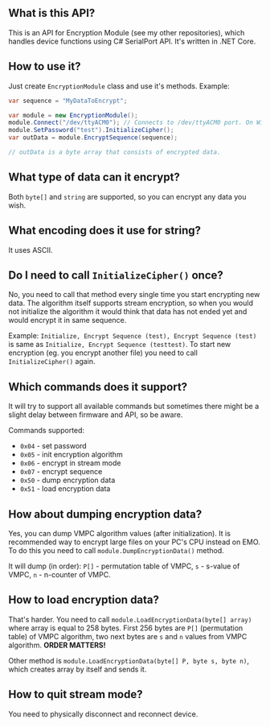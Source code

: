 ## What is this API?
This is an API for Encryption Module (see my other repositories), which handles device functions using C# SerialPort API. It's written in .NET Core.

## How to use it?
Just create `EncryptionModule` class and use it's methods. Example:
```cs
var sequence = "MyDataToEncrypt";

var module = new EncryptionModule();
module.Connect("/dev/ttyACM0"); // Connects to /dev/ttyACM0 port. On Windows you need to use COM<number>.
module.SetPassword("test").InitializeCipher();
var outData = module.EncryptSequence(sequence);

// outData is a byte array that consists of encrypted data.
```

## What type of data can it encrypt?
Both `byte[]` and `string` are supported, so you can encrypt any data you wish.

## What encoding does it use for string?
It uses ASCII.

## Do I need to call `InitializeCipher()` once?
No, you need to call that method every single time you start encrypting new data.
The algorithm itself supports stream encryption, so when you would not initialize the algorithm it would think that data has not ended yet and would encrypt it in same sequence.

Example:
`Initialize, Encrypt Sequence (test), Encrypt Sequence (test)` is same as `Initialize, Encrypt Sequence (testtest)`.
To start new encryption (eg. you encrypt another file) you need to call `InitializeCipher()` again.

## Which commands does it support?
It will try to support all available commands but sometimes there might be a slight delay between firmware and API, so be aware.

Commands supported: 
- `0x04` - set password
- `0x05` - init encryption algorithm
- `0x06` - encrypt in stream mode
- `0x07` - encrypt sequence
- `0x50` - dump encryption data
- `0x51` - load encryption data

## How about dumping encryption data?
Yes, you can dump VMPC algorithm values (after initialization). It is recommended way to encrypt large files on your PC's CPU instead on EMO. To do this you need to call `module.DumpEncryptionData()` method.

It will dump (in order): `P[]` - permutation table of VMPC, `s` - s-value of VMPC, `n` - n-counter of VMPC.

## How to load encryption data?
That's harder. You need to call `module.LoadEncryptionData(byte[] array)` where array is equal to 258 bytes. First 256 bytes are `P[]` (permutation table) of VMPC algorithm, two next bytes are `s` and `n` values from VMPC algorithm. **ORDER MATTERS!**

Other method is `module.LoadEncryptionData(byte[] P, byte s, byte n)`, which creates array by itself and sends it.

## How to quit stream mode?
You need to physically disconnect and reconnect device.
